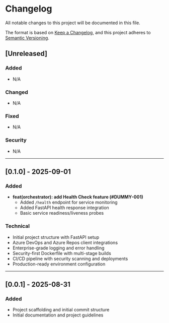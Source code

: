 # Changelog

All notable changes to this project will be documented in this file.

The format is based on [Keep a Changelog](https://keepachangelog.com/en/1.0.0/),
and this project adheres to [Semantic Versioning](https://semver.org/).

## [Unreleased]

### Added
- N/A

### Changed
- N/A

### Fixed
- N/A

### Security
- N/A

---

## [0.1.0] - 2025-09-01

### Added
- **feat(orchestrator): add Health Check feature (#DUMMY-001)**
  - Added `/health` endpoint for service monitoring
  - Added FastAPI health response integration
  - Basic service readiness/liveness probes

### Technical
- Initial project structure with FastAPI setup
- Azure DevOps and Azure Repos client integrations
- Enterprise-grade logging and error handling
- Security-first Dockerfile with multi-stage builds
- CI/CD pipeline with security scanning and deployments
- Production-ready environment configuration

---

## [0.0.1] - 2025-08-31

### Added
- Project scaffolding and initial commit structure
- Initial documentation and project guidelines

